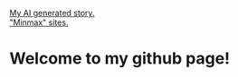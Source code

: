 <a href = "page1.html"> My AI generated story. </a> <br>
<a href = "sites/index.html"> "Minmax" sites. </a>
# Welcome to my github page!

